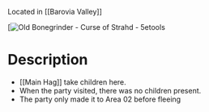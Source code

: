 Located in [[Barovia Valley]]

[![Old Bonegrinder - Curse of Strahd - 5etools](https://longo.com.br/5e/img/adventure/CoS/DM%20Map%20-%20Old%20Bonegrinder.jpg?ver=1.77.1)
# Description
* [[Main Hag]] take children here. 
* When the party visited, there was no children present.
* The party only made it to Area 02 before fleeing